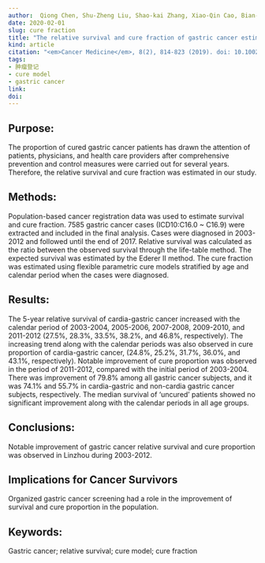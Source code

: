 ```yaml
---
author:  Qiong Chen, Shu-Zheng Liu, Shao-kai Zhang, Xiao-Qin Cao, Bian-Yun Li, Pei-Liang Quan, Lan-Wei Guo, Dong Lee, Xi-Bin Sun, Yawei Zhang, Jian-Gong Zhang.
date: 2020-02-01
slug: cure fraction
title: "The relative survival and cure fraction of gastric cancer estimated through flexible parametric models using data from population-based cancer registration during 2003-2012 in Linzhou, China."
kind: article
citation: "<em>Cancer Medicine</em>, 8(2), 814-823 (2019). doi: 10.1002/cam4.1952"
tags:
- 肿瘤登记
- cure model
- gastric cancer
link: 
doi: 
---
```


## Purpose:  
The proportion of cured gastric cancer patients has drawn the attention of patients, physicians, and health care providers after comprehensive prevention and control measures were carried out for several years. Therefore, the relative survival and cure fraction was estimated in our study. 
## Methods:  
Population-based cancer registration data was used to estimate survival and cure fraction. 7585 gastric cancer cases (ICD10:C16.0 ~ C16.9) were extracted and included in the final analysis. Cases were diagnosed in 2003-2012 and followed until the end of 2017. Relative survival was calculated as the ratio between the observed survival through the life-table method. The expected survival was estimated by the Ederer II method. The cure fraction was estimated using flexible parametric cure models stratified by age and calendar period when the cases were diagnosed.
## Results:  
The 5-year relative survival of cardia-gastric cancer increased with the calendar period of 2003-2004, 2005-2006, 2007-2008, 2009-2010, and 2011-2012 (27.5%, 28.3%, 33.5%, 38.2%, and 46.8%, respectively). The increasing trend along with the calendar periods was also observed in cure proportion of cardia-gastric cancer, (24.8%, 25.2%, 31.7%, 36.0%, and 43.1%, respectively). Notable improvement of cure proportion was observed in the period of 2011-2012, compared with the initial period of 2003-2004. There was improvement of 79.8% among all gastric cancer subjects, and it was 74.1% and 55.7% in cardia-gastric and non-cardia gastric cancer subjects, respectively. The median survival of ‘uncured’ patients showed no significant improvement along with the calendar periods in all age groups. 
## Conclusions:  
Notable improvement of gastric cancer relative survival and cure proportion was observed in Linzhou during 2003-2012.
## Implications for Cancer Survivors  
Organized gastric cancer screening had a role in the improvement of survival and cure proportion in the population.
## Keywords:  
Gastric cancer; relative survival; cure model; cure fraction

